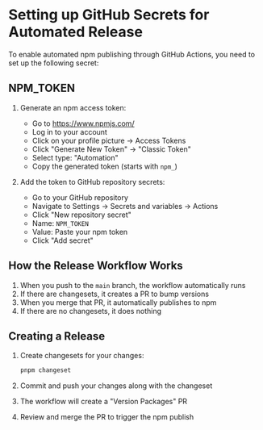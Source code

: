 # Setting up GitHub Secrets for Automated Release

To enable automated npm publishing through GitHub Actions, you need to set up the following secret:

## NPM_TOKEN

1. Generate an npm access token:
   - Go to https://www.npmjs.com/
   - Log in to your account
   - Click on your profile picture → Access Tokens
   - Click "Generate New Token" → "Classic Token"
   - Select type: "Automation"
   - Copy the generated token (starts with `npm_`)

2. Add the token to GitHub repository secrets:
   - Go to your GitHub repository
   - Navigate to Settings → Secrets and variables → Actions
   - Click "New repository secret"
   - Name: `NPM_TOKEN`
   - Value: Paste your npm token
   - Click "Add secret"

## How the Release Workflow Works

1. When you push to the `main` branch, the workflow automatically runs
2. If there are changesets, it creates a PR to bump versions
3. When you merge that PR, it automatically publishes to npm
4. If there are no changesets, it does nothing

## Creating a Release

1. Create changesets for your changes:
   ```bash
   pnpm changeset
   ```

2. Commit and push your changes along with the changeset

3. The workflow will create a "Version Packages" PR

4. Review and merge the PR to trigger the npm publish